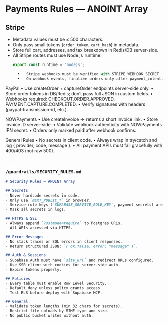 # Payments Rules — ANOINT Array

## Stripe
- Metadata values must be ≤ 500 characters.
- Only pass small tokens (`order_token`, `cart_hash`) in metadata.
- Store full cart, addresses, and tax breakdown in Redis/DB server-side.
- All Stripe routes must use Node.js runtime:
  ```ts
  export const runtime = 'nodejs';

  	•	Stripe webhooks must be verified with STRIPE_WEBHOOK_SECRET.
	•	On webhook events, finalize orders only after payment_intent.succeeded or checkout.session.completed.

PayPal
	•	Use createOrder + captureOrder endpoints server-side only.
	•	Store order tokens in DB/Redis; don’t pass full JSON in custom fields.
	•	Webhooks required: CHECKOUT.ORDER.APPROVED, PAYMENT.CAPTURE.COMPLETED.
	•	Verify signatures with headers (paypal-transmission-id, etc.).

NOWPayments
	•	Use createInvoice → returns a short invoice link.
	•	Store invoice ID server-side.
	•	Validate webhook authenticity with NOWPayments IPN secret.
	•	Orders only marked paid after webhook confirms.

General Rules
	•	No secrets in client code.
	•	Always wrap in try/catch and log { provider, code, message }.
	•	All payment APIs must fail gracefully with 400/403 (not raw 500).

    ---

### `/guardrails/SECURITY_RULES.md`
```markdown
# Security Rules — ANOINT Array

## Secrets
- Never hardcode secrets in code.
- Only use `NEXT_PUBLIC_*` in browser.
- Service role keys (`SUPABASE_SERVICE_ROLE_KEY`, payment secrets) are server-only.
- Mask all secrets in logs.

## HTTPS & SSL
- Always append `?sslmode=require` to Postgres URLs.
- All APIs accessed via HTTPS.

## Error Messages
- No stack traces or SQL errors in client responses.
- Return structured JSON: `{ ok:false, error: "message" }`.

## Auth & Sessions
- Supabase Auth must have `site_url` and redirect URLs configured.
- Use SSR client with cookies for server-side auth.
- Expire tokens properly.

## Policies
- Every table must enable Row Level Security.
- Default deny unless policy grants access.
- Test RLS before deploy with Supabase MCP.

## General
- Validate token lengths (min 32 chars for secrets).
- Restrict file uploads by MIME type and size.
- No public bucket writes without auth.